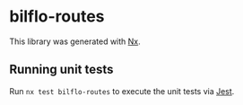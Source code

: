 # bilflo-routes

This library was generated with [Nx](https://nx.dev).

## Running unit tests

Run `nx test bilflo-routes` to execute the unit tests via [Jest](https://jestjs.io).
